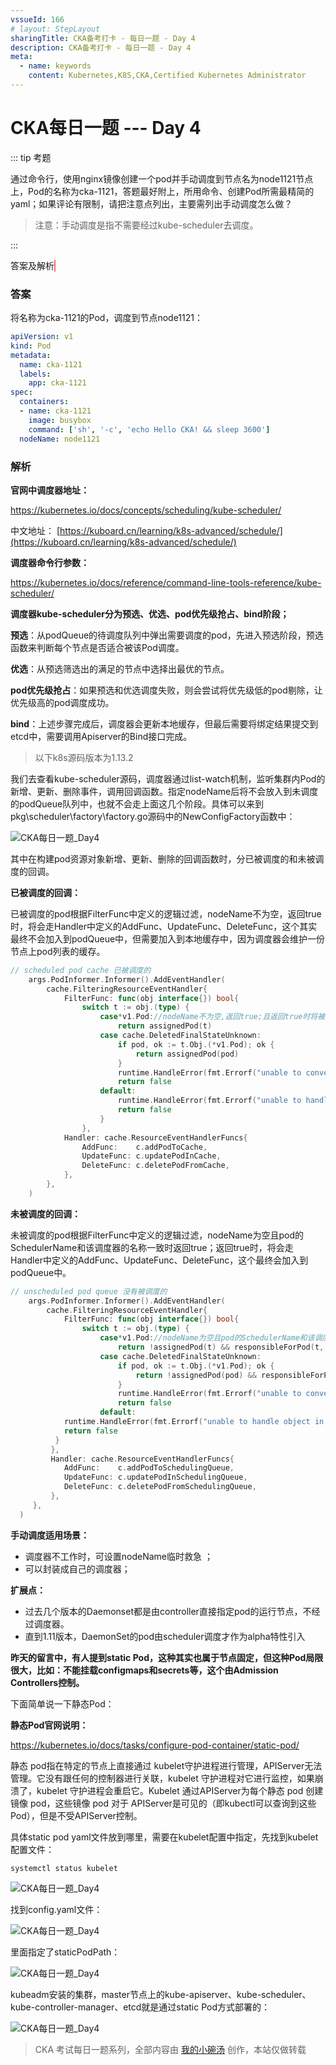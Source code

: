 ```yaml
---
vssueId: 166
# layout: StepLayout
sharingTitle: CKA备考打卡 - 每日一题 - Day 4
description: CKA备考打卡 - 每日一题 - Day 4
meta:
  - name: keywords
    content: Kubernetes,K8S,CKA,Certified Kubernetes Administrator
---
```


# CKA每日一题 --- Day 4

<AdSenseTitle/>

::: tip 考题

通过命令行，使用nginx镜像创建一个pod并手动调度到节点名为node1121节点上，Pod的名称为cka-1121，答题最好附上，所用命令、创建Pod所需最精简的yaml；如果评论有限制，请把注意点列出，主要需列出手动调度怎么做？

> 注意：手动调度是指不需要经过kube-scheduler去调度。

:::


<b-button v-b-toggle.collapse-join-error variant="danger" size="sm" style="margin-top: 1rem;" v-on:click="$sendGaEvent('cka-daily', 'cka-daily', 'CKA每日一题004')">答案及解析</b-button>
<b-collapse id="collapse-join-error" class="mt-2">
<b-card style="background-color: rgb(254, 240, 240); border: solid 1px #F56C6C;">

### 答案

将名称为cka-1121的Pod，调度到节点node1121：

``` yaml
apiVersion: v1
kind: Pod
metadata:
  name: cka-1121
  labels:
    app: cka-1121
spec:
  containers:
  - name: cka-1121
    image: busybox
    command: ['sh', '-c', 'echo Hello CKA! && sleep 3600']
  nodeName: node1121
```

### 解析

**官网中调度器地址：**

https://kubernetes.io/docs/concepts/scheduling/kube-scheduler/

中文地址： [https://kuboard.cn/learning/k8s-advanced/schedule/](https://kuboard.cn/learning/k8s-advanced/schedule/)

**调度器命令行参数：**

https://kubernetes.io/docs/reference/command-line-tools-reference/kube-scheduler/

**调度器kube-scheduler分为预选、优选、pod优先级抢占、bind阶段；**

**预选**：从podQueue的待调度队列中弹出需要调度的pod，先进入预选阶段，预选函数来判断每个节点是否适合被该Pod调度。

**优选**：从预选筛选出的满足的节点中选择出最优的节点。

**pod优先级抢占**：如果预选和优选调度失败，则会尝试将优先级低的pod剔除，让优先级高的pod调度成功。

**bind**：上述步骤完成后，调度器会更新本地缓存，但最后需要将绑定结果提交到etcd中，需要调用Apiserver的Bind接口完成。

> 以下k8s源码版本为1.13.2

我们去查看kube-scheduler源码，调度器通过list-watch机制，监听集群内Pod的新增、更新、删除事件，调用回调函数。指定nodeName后将不会放入到未调度的podQueue队列中，也就不会走上面这几个阶段。具体可以来到pkg\scheduler\factory\factory.go源码中的NewConfigFactory函数中：

![CKA每日一题_Day4](./004.assets/image-20191125195308865.png)

其中在构建pod资源对象新增、更新、删除的回调函数时，分已被调度的和未被调度的回调。

**已被调度的回调：**

已被调度的pod根据FilterFunc中定义的逻辑过滤，nodeName不为空，返回true时，将会走Handler中定义的AddFunc、UpdateFunc、DeleteFunc，这个其实最终不会加入到podQueue中，但需要加入到本地缓存中，因为调度器会维护一份节点上pod列表的缓存。

```go
// scheduled pod cache 已被调度的
	args.PodInformer.Informer().AddEventHandler(        		
		cache.FilteringResourceEventHandler{
			FilterFunc: func(obj interface{}) bool{
				switch t := obj.(type) {
					case*v1.Pod://nodeName不为空,返回true;且返回true时将被走AddFunc、UpdateFunc、DeleteFunc,这个其实最终不会加入到podQueue中
						return assignedPod(t)
					case cache.DeletedFinalStateUnknown:
						if pod, ok := t.Obj.(*v1.Pod); ok {
							return assignedPod(pod)
						}
						runtime.HandleError(fmt.Errorf("unable to convert object %T to *v1.Pod in %T", obj, c))
						return false
					default:                    
						runtime.HandleError(fmt.Errorf("unable to handle object in %T: %T", c, obj))
						return false
					}
				},
			Handler: cache.ResourceEventHandlerFuncs{
				AddFunc:    c.addPodToCache,
				UpdateFunc: c.updatePodInCache,
				DeleteFunc: c.deletePodFromCache,
			},
		},
	)
```

**未被调度的回调：**

未被调度的pod根据FilterFunc中定义的逻辑过滤，nodeName为空且pod的SchedulerName和该调度器的名称一致时返回true；返回true时，将会走Handler中定义的AddFunc、UpdateFunc、DeleteFunc，这个最终会加入到podQueue中。

```go
// unscheduled pod queue 没有被调度的    
	args.PodInformer.Informer().AddEventHandler(        			
		cache.FilteringResourceEventHandler{
			FilterFunc: func(obj interface{}) bool{
				switch t := obj.(type) {
					case*v1.Pod://nodeName为空且pod的SchedulerName和该调度器的名称一致时返回true;且返回true时将被加入到pod queue
						return !assignedPod(t) && responsibleForPod(t, args.SchedulerName)
					case cache.DeletedFinalStateUnknown:
						if pod, ok := t.Obj.(*v1.Pod); ok {
							return !assignedPod(pod) && responsibleForPod(pod, args.SchedulerName)
						}                    
						runtime.HandleError(fmt.Errorf("unable to convert object %T to *v1.Pod in %T", obj, c))
						return false
					default:
          	runtime.HandleError(fmt.Errorf("unable to handle object in %T: %T", c, obj))
          	return false
          }
         },
         Handler: cache.ResourceEventHandlerFuncs{
         	AddFunc:    c.addPodToSchedulingQueue,
         	UpdateFunc: c.updatePodInSchedulingQueue,
         	DeleteFunc: c.deletePodFromSchedulingQueue,
  	     },
     },
  )
```

**手动调度适用场景：**

- 调度器不工作时，可设置nodeName临时救急 ；
- 可以封装成自己的调度器；

**扩展点：**

- 过去几个版本的Daemonset都是由controller直接指定pod的运行节点，不经过调度器。
- 直到1.11版本，DaemonSet的pod由scheduler调度才作为alpha特性引入



**昨天的留言中，有人提到static Pod，这种其实也属于节点固定，但这种Pod局限很大，比如：不能挂载configmaps和secrets等，这个由Admission Controllers控制。**

下面简单说一下静态Pod：

**静态Pod官网说明：**

https://kubernetes.io/docs/tasks/configure-pod-container/static-pod/

静态 pod指在特定的节点上直接通过 kubelet守护进程进行管理，APIServer无法管理。它没有跟任何的控制器进行关联，kubelet 守护进程对它进行监控，如果崩溃了，kubelet 守护进程会重启它。Kubelet 通过APIServer为每个静态 pod 创建 镜像 pod，这些镜像 pod 对于 APIServer是可见的（即kubectl可以查询到这些Pod），但是不受APIServer控制。

具体static pod yaml文件放到哪里，需要在kubelet配置中指定，先找到kubelet配置文件：

```
systemctl status kubelet
```

![CKA每日一题_Day4](./004.assets/image-20191125200103548.png)

找到config.yaml文件：

![CKA每日一题_Day4](./004.assets/image-20191125200118155.png)

里面指定了staticPodPath：

![CKA每日一题_Day4](./004.assets/image-20191125200130735.png)

kubeadm安装的集群，master节点上的kube-apiserver、kube-scheduler、kube-controller-manager、etcd就是通过static Pod方式部署的：

![CKA每日一题_Day4](./004.assets/640.png)



</b-card>
</b-collapse>

> CKA 考试每日一题系列，全部内容由 [我的小碗汤](https://mp.weixin.qq.com/s/5tYgb_eSzHz_TMsi0U32gw) 创作，本站仅做转载


<JoinCKACommunity/>
